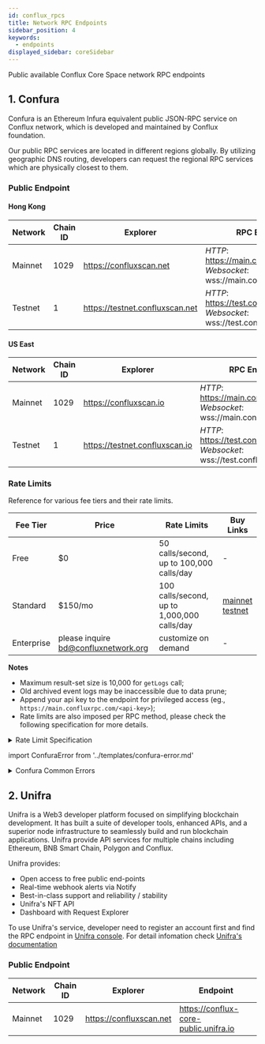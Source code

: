 ```yaml
---
id: conflux_rpcs
title: Network RPC Endpoints
sidebar_position: 4
keywords:
  - endpoints
displayed_sidebar: coreSidebar
---
```


Public available Conflux Core Space network RPC endpoints

## 1. Confura

Confura is an Ethereum Infura equivalent public JSON-RPC service on Conflux network, which is developed and maintained by Conflux foundation.

Our public RPC services are located in different regions globally. By utilizing geographic DNS routing, developers can request the regional RPC services which are physically closest to them.

### Public Endpoint

#### Hong Kong

| Network | Chain ID | Explorer                        | RPC Endpoint                                                                            |
| ------- | -------- | ------------------------------- | --------------------------------------------------------------------------------------- |
| Mainnet | 1029     | https://confluxscan.net         | *HTTP*: https://main.confluxrpc.com<br/>*Websocket*: wss://main.confluxrpc.com/ws |
| Testnet | 1        | https://testnet.confluxscan.net | *HTTP*: https://test.confluxrpc.com<br/>*Websocket*: wss://test.confluxrpc.com/ws |

#### US East

| Network | Chain ID | Explorer                       | RPC Endpoint                                                                            |
| ------- | -------- | ------------------------------ | --------------------------------------------------------------------------------------- |
| Mainnet | 1029     | https://confluxscan.io         | *HTTP*: https://main.confluxrpc.org<br/>*Websocket*: wss://main.confluxrpc.org/ws |
| Testnet | 1        | https://testnet.confluxscan.io | *HTTP*: https://test.confluxrpc.org<br/>*Websocket*: wss://test.confluxrpc.org/ws |

### Rate Limits

Reference for various fee tiers and their rate limits.

| Fee Tier   | Price                                | Rate Limits                                 | Buy Links                                                                                                                                                                                                                                    |
| ---------- | ------------------------------------ | ------------------------------------------- | -------------------------------------------------------------------------------------------------------------------------------------------------------------------------------------------------------------------------------------------- |
| Free       | $0                                   | 50 calls/second, up to  100,000 calls/day   | -                                                                                                                                                                                                                                            |
| Standard   | $150/mo                              | 100 calls/second, up to 1,000,000 calls/day | [mainnet](https://confluxhub.io/payment/consumer/app/subscription/0x33A9451ee070d750a077C93f71D2cFcD0180Fa7D) <br/> [testnet](https://test.confluxhub.io/payment/consumer/app/subscription/0x4805C5B2741088B8458ed781083eA8940186E477) |
| Enterprise | please inquire bd@confluxnetwork.org | customize on demand                         | -                                                                                                                                                                                                                                            |

**Notes**
- Maximum result-set size is 10,000 for `getLogs` call;
- Old archived event logs may be inaccessible due to data prune;
- Append your api key to the endpoint for privileged access (eg., `https://main.confluxrpc.com/<api-key>`);
- Rate limits are also imposed per RPC method, please check the following specification for more details.

<details>
<summary>Rate Limit Specification</summary>

| RPC Method          | Free tier                                | Standard Tier                                 | Comment                                                                                   |
| ------------------- | ---------------------------------------- | --------------------------------------------- | ----------------------------------------------------------------------------------------- |
| all                 | QPS < 50; <br/> daily total < 100k | QPS < 100; <br/> daily total < 1million | overall RPC requests                                                                      |
| cfx_getLogs         | QPS < 5                                  | QPS < 20                                      | -                                                                                         |
| cfx_call            | QPS < 5                                  | QPS < 50                                      | -                                                                                         |
| cfx_getBlockBy*     | QPS < 5                                  | QPS < 20                                      | includes: <br/> `cfx_getBlockByHash`, <br/>`cfx_getBlockByEpochNumber`        |
| cfx_getTransaction* | QPS < 5                                  | QPS < 20                                      | includes: <br/> `cfx_getTransactionByHash`, <br/> `cfx_getTransactionReceipt` |
| debug RPC           | not supported                            | QPS < 20                                      | includes: <br/> `cfx_getEpochReceipts` etc.                                         |
| trace RPC           | not supported                            | QPS < 20                                      | includes: <br/> `trace_block`, `trace_filter`, `trace_transaction`                  |
| filter API          | not supported                            | supported                                     | includes: <br/> `cfx_newFilter`, `cfx_getFilterChanges` etc.                        |

</details>

import ConfuraError from '../templates/confura-error.md'

<details>
<summary>Confura Common Errors</summary>
<ConfuraError basicUnitName="epoch" /> </details>

## 2. Unifra

Unifra is a Web3 developer platform focused on simplifying blockchain development. It has built a suite of developer tools, enhanced APIs, and a superior node infrastructure to seamlessly build and run blockchain applications. Unifra provide API services for multiple chains including Ethereum, BNB Smart Chain, Polygon and Conflux.

Unifra provides:

- Open access to free public end-points
- Real-time webhook alerts via Notify
- Best-in-class support and reliability / stability
- Unifra's NFT API
- Dashboard with Request Explorer

To use Unifra's service, developer need to register an account first and find the RPC endpoint in [Unifra console](https://console.unifra.io/). For detail infomation check [Unifra's documentation](https://docs.unifra.io/)

### Public Endpoint

| Network | Chain ID | Explorer                | Endpoint                              |
| ------- | -------- | ----------------------- | ------------------------------------- |
| Mainnet | 1029     | https://confluxscan.net | https://conflux-core-public.unifra.io |
